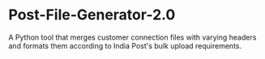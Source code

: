 # Post-File-Generator-2.0
A Python tool that merges customer connection files with varying headers and formats them according to India Post's bulk upload requirements.
